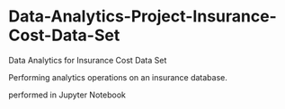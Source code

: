 # Data-Analytics-Project-Insurance-Cost-Data-Set

Data Analytics for Insurance Cost Data Set

Performing analytics operations on an insurance database.

performed in Jupyter Notebook
